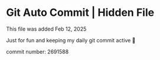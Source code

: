 # Git Auto Commit | Hidden File

This file was added Feb 12, 2025

Just for fun and keeping my daily git commit active 🤪

commit number: 2691588

